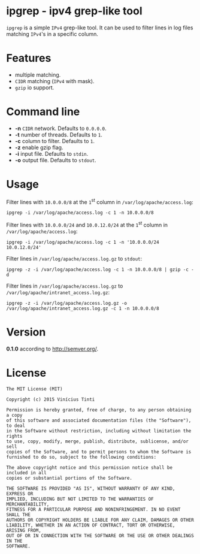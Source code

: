ipgrep - ipv4 grep-like tool
============================

`ipgrep` is a simple `IPv4` grep-like tool. It can be used to filter lines in log files matching `IPv4`'s in a specific column.

Features
========

- multiple matching.
- `CIDR` matching (`IPv4` with mask).
- `gzip` io support.

Command line
============

- **-n** `CIDR` network. Defaults to `0.0.0.0`.
- **-t** number of threads. Defaults to `1`.
- **-c** column to filter. Defaults to `1`.
- **-z** enable gzip flag.
- **-i** input file. Defaults to `stdin`.
- **-o** output file. Defaults to `stdout`.

Usage
=====

Filter lines with `10.0.0.0/8` at the `1`<sup>st</sup> column in `/var/log/apache/access.log`:

    ipgrep -i /var/log/apache/access.log -c 1 -n 10.0.0.0/8

Filter lines with `10.0.0.0/24` and `10.0.12.0/24` at the `1`<sup>st</sup> column in `/var/log/apache/access.log`:

    ipgrep -i /var/log/apache/access.log -c 1 -n '10.0.0.0/24 10.0.12.0/24'

Filter lines in `/var/log/apache/access.log.gz` to `stdout`:

    ipgrep -z -i /var/log/apache/access.log -c 1 -n 10.0.0.0/8 | gzip -c -d
    
Filter lines in `/var/log/apache/access.log.gz` to `/var/log/apache/intranet_access.log.gz`:

    ipgrep -z -i /var/log/apache/access.log.gz -o /var/log/apache/intranet_access.log.gz -c 1 -n 10.0.0.0/8
    
Version
=======

**0.1.0** according to http://semver.org/.

License
=======

    The MIT License (MIT)
    
    Copyright (c) 2015 Vinícius Tinti
    
    Permission is hereby granted, free of charge, to any person obtaining a copy
    of this software and associated documentation files (the "Software"), to deal
    in the Software without restriction, including without limitation the rights
    to use, copy, modify, merge, publish, distribute, sublicense, and/or sell
    copies of the Software, and to permit persons to whom the Software is
    furnished to do so, subject to the following conditions:
    
    The above copyright notice and this permission notice shall be included in all
    copies or substantial portions of the Software.
    
    THE SOFTWARE IS PROVIDED "AS IS", WITHOUT WARRANTY OF ANY KIND, EXPRESS OR
    IMPLIED, INCLUDING BUT NOT LIMITED TO THE WARRANTIES OF MERCHANTABILITY,
    FITNESS FOR A PARTICULAR PURPOSE AND NONINFRINGEMENT. IN NO EVENT SHALL THE
    AUTHORS OR COPYRIGHT HOLDERS BE LIABLE FOR ANY CLAIM, DAMAGES OR OTHER
    LIABILITY, WHETHER IN AN ACTION OF CONTRACT, TORT OR OTHERWISE, ARISING FROM,
    OUT OF OR IN CONNECTION WITH THE SOFTWARE OR THE USE OR OTHER DEALINGS IN THE
    SOFTWARE.
